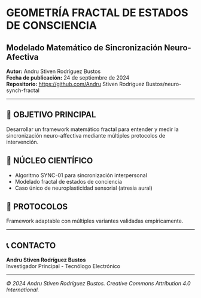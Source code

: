 # GEOMETRÍA FRACTAL DE ESTADOS DE CONSCIENCIA
## Modelado Matemático de Sincronización Neuro-Afectiva

**Autor:** Andru Stiven Rodríguez Bustos  
**Fecha de publicación:** 24 de septiembre de 2024  
**Repositorio:** https://github.com/Andru Stiven Rodríguez Bustos/neuro-synch-fractal  

---

## 🎯 OBJETIVO PRINCIPAL
Desarrollar un framework matemático fractal para entender y medir la sincronización neuro-affectiva mediante múltiples protocolos de intervención.

## 🔬 NÚCLEO CIENTÍFICO
- Algoritmo SYNC-01 para sincronización interpersonal
- Modelado fractal de estados de conciencia  
- Caso único de neuroplasticidad sensorial (atresia aural)

## 🚀 PROTOCOLOS
Framework adaptable con múltiples variantes validadas empíricamente.

---

## 📞 CONTACTO
**Andru Stiven Rodríguez Bustos**  
Investigador Principal - Tecnólogo Electrónico

---

*© 2024 Andru Stiven Rodríguez Bustos. Creative Commons Attribution 4.0 International.*
